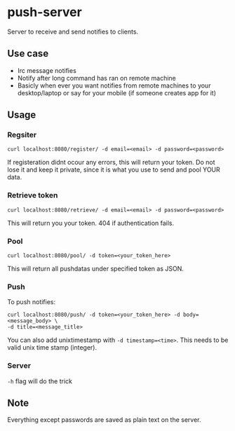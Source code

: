 # push-server
Server to receive and send notifies to clients.

## Use case
* Irc message notifies
* Notify after long command has ran on remote machine
* Basicly when ever you want notifies from remote machines to your desktop/laptop
or say for your mobile (if someone creates app for it)

## Usage
### Regsiter
```
curl localhost:8080/register/ -d email=<email> -d password=<password>
```
If registeration didnt ocour any errors, this will return your token. Do not
lose it and keep it private, since it is what you use to send and pool
YOUR data.
### Retrieve token
```
curl localhost:8080/retrieve/ -d email=<email> -d password=<password>
```
This will return you your token. 404 if authentication fails.
### Pool
```
curl localhost:8080/pool/ -d token=<your_token_here>
```
This will return all pushdatas under specified token as JSON.
### Push
To push notifies:
```
curl localhost:8080/push/ -d token=<your_token_here> -d body=<message_body> \
-d title=<message_title>
```
You can also add unixtimestamp with `-d timestamp=<time>`. This needs to be
valid unix time stamp (integer).

### Server
`-h` flag will do the trick


## Note
Everything except passwords are saved as plain text on the server.
